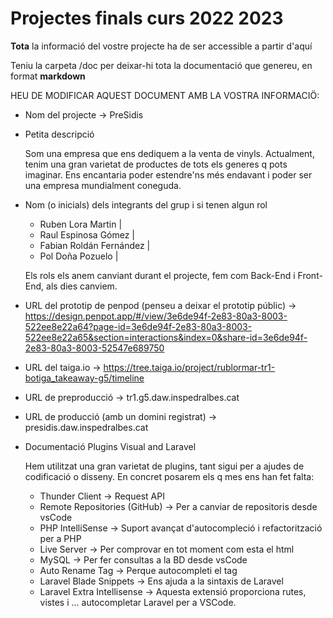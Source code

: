 # Projectes finals curs 2022 2023

**Tota** la informació del vostre projecte ha de ser accessible a partir d'aquí

Teniu la carpeta /doc per deixar-hi tota la documentació que genereu, en format **markdown**

HEU DE MODIFICAR AQUEST DOCUMENT AMB LA VOSTRA INFORMACIÖ:

- Nom del projecte -> PreSidis

- Petita descripció

  Som una empresa que ens dediquem a la venta de vinyls. Actualment, tenim una gran varietat de productes de tots els generes q pots imaginar.
  Ens encantaria poder estendre'ns més endavant i poder ser una empresa mundialment coneguda.

- Nom (o inicials) dels integrants del grup i si tenen algun rol

  - Ruben Lora Martin | 
  - Raul Espinosa Gómez | 
  - Fabian Roldán Fernández | 
  - Pol Doña Pozuelo | 

  Els rols els anem canviant durant el projecte, fem com Back-End i Front-End, als dies canviem.

- URL del prototip de penpod (penseu a deixar el prototip públic) -> https://design.penpot.app/#/view/3e6de94f-2e83-80a3-8003-522ee8e22a64?page-id=3e6de94f-2e83-80a3-8003-522ee8e22a65&section=interactions&index=0&share-id=3e6de94f-2e83-80a3-8003-52547e689750

- URL del taiga.io -> https://tree.taiga.io/project/rublormar-tr1-botiga_takeaway-g5/timeline

- URL de preproducció -> tr1.g5.daw.inspedralbes.cat
- URL de producció (amb un domini registrat) -> presidis.daw.inspedralbes.cat

- Documentació Plugins Visual and Laravel

  Hem utilitzat una gran varietat de plugins, tant sigui per a ajudes de codificació o disseny.
  En concret posarem els q mes ens han fet falta:
    
    - Thunder Client -> Request API
    - Remote Repositories (GitHub) -> Per a canviar de repositoris desde vsCode
    - PHP IntelliSense -> Suport avançat d'autocompleció i refactorització per a PHP
    - Live Server -> Per comprovar en tot moment com esta el html
    - MySQL -> Per fer consultas a la BD desde vsCode
    - Auto Rename Tag -> Perque autocompleti el tag 
    - Laravel Blade Snippets -> Ens ajuda a la sintaxis de Laravel
    - Laravel Extra Intellisense -> Aquesta extensió proporciona rutes, vistes i ... autocompletar Laravel per a VSCode.





